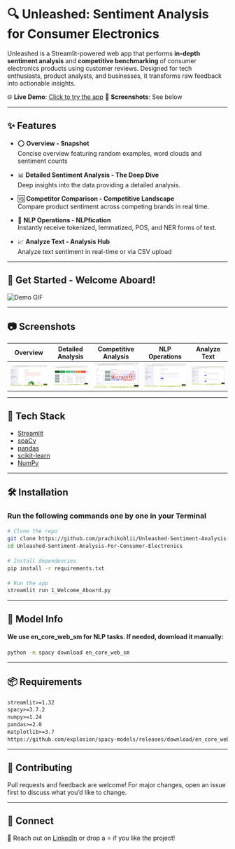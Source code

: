 # 🔍 Unleashed: Sentiment Analysis for Consumer Electronics

Unleashed is a Streamlit-powered web app that performs **in-depth sentiment analysis** and **competitive benchmarking** of consumer electronics products using customer reviews. Designed for tech enthusiasts, product analysts, and businesses, it transforms raw feedback into actionable insights.

🌐 **Live Demo**: [Click to try the app](https://unleashed-sentiment-analysis-for-consumer-electronics-mshbbidc.streamlit.app/)
📸 **Screenshots**: See below

---

## ✨ Features
- ⭕ **Overview - Snapshot**  
  Concise overview featuring random examples, word clouds and sentiment counts

- 📊 **Detailed Sentiment Analysis - The Deep Dive**  
  Deep insights into the data providing a detailed analysis.

- 🆚 **Competitor Comparison - Competitive Landscape**  
  Compare product sentiment across competing brands in real time.

- 🧠 **NLP Operations - NLPfication**  
  Instantly receive tokenized, lemmatized, POS, and NER forms of text.

- 📈 **Analyze Text - Analysis Hub**  
  Analyze text sentiment in real-time or via CSV upload

---

##  💫 Get Started - Welcome Aboard!

![Demo GIF](assets/Animation.gif)


---
## 📷 Screenshots

| Overview | Detailed Analysis | Competitive Analysis | NLP Operations | Analyze Text |
|----------|-------------------|----------------------|----------------|--------------|
| ![Screenshot1](assets/snapshot.png) | ![Screenshot2](assets/deepdive.png) | ![Screenshot3](assets/competitive.png) | ![Screenshot4](assets/nlp.png) | ![Screenshot5](assets/analysis.png) |

---

## 🚀 Tech Stack

- [Streamlit](https://streamlit.io/)
- [spaCy](https://spacy.io/)
- [pandas](https://pandas.pydata.org/)
- [scikit-learn](https://scikit-learn.org/)
- [NumPy](https://numpy.org/)

---

## 🛠️ Installation
### Run the following commands one by one in your Terminal
```bash
# Clone the repo
git clone https://github.com/prachikohlii/Unleashed-Sentiment-Analysis-For-Consumer-Electronics.git
cd Unleashed-Sentiment-Analysis-For-Consumer-Electronics

# Install dependencies
pip install -r requirements.txt

# Run the app
streamlit run 1_Welcome_Aboard.py
```
---

## 🧠 Model Info
#### We use en_core_web_sm for NLP tasks. If needed, download it manually:
```bash
python -m spacy download en_core_web_sm
```
---

## 📦 Requirements
```txt
streamlit>=1.32
spacy>=3.7.2
numpy>=1.24
pandas>=2.0
matplotlib>=3.7
https://github.com/explosion/spacy-models/releases/download/en_core_web_sm-3.7.1/en_core_web_sm-3.7.1-py3-none-any.whl
```
---
## 🤝 Contributing
Pull requests and feedback are welcome! For major changes, open an issue first to discuss what you’d like to change.

---

## 🔗 Connect
📧 Reach out on [LinkedIn](https://www.linkedin.com/in/prachikohli00/) or drop a ⭐ if you like the project!
